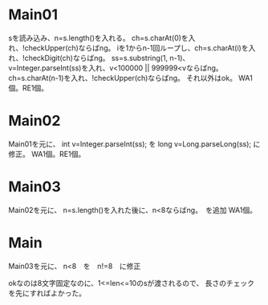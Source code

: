 # Main01
sを読み込み、n=s.length()を入れる。
ch=s.charAt(0)を入れ、!checkUpper(ch)ならばng。
iを1からn-1回ループし、ch=s.charAt(i)を入れ、!checkDigit(ch)ならばng。
ss=s.substring(1, n-1)、v=Integer.parseInt(ss)を入れ、v<100000 || 999999<vならばng。
ch=s.charAt(n-1)を入れ、!checkUpper(ch)ならばng。
それ以外はok。
WA1個。RE1個。

# Main02
Main01を元に、
int v=Integer.parseInt(ss);
を
long v=Long.parseLong(ss);
に修正。
WA1個。RE1個。

# Main03
Main02を元に、
n=s.length()を入れた後に、n<8ならばng。　を追加
WA1個。

# Main
Main03を元に、
n<8　を　n!=8　に修正

okなのは8文字固定なのに、1<=len<=10のsが渡されるので、
長さのチェックを先にすればよかった。
